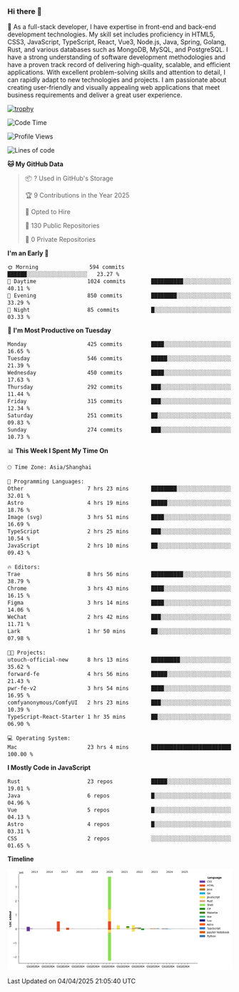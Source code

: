 ### Hi there 👋

🌱 As a full-stack developer, I have expertise in front-end and back-end development technologies. My skill set includes proficiency in HTML5, CSS3, JavaScript, TypeScript, React, Vue3, Node.js, Java, Spring, Golang, Rust, and various databases such as MongoDB, MySQL, and PostgreSQL. I have a strong understanding of software development methodologies and have a proven track record of delivering high-quality, scalable, and efficient applications. With excellent problem-solving skills and attention to detail, I can rapidly adapt to new technologies and projects. I am passionate about creating user-friendly and visually appealing web applications that meet business requirements and deliver a great user experience.

[![trophy](https://github-profile-trophy.vercel.app/?username=elton&rank=SECRET,SSS,SS,S,AAA,AA,A&theme=onedark&no-frame=true&margin-w=10)](https://github.com/ryo-ma/github-profile-trophy)

<!--START_SECTION:waka-->
![Code Time](http://img.shields.io/badge/Code%20Time-1%2C479%20hrs%2024%20mins-blue)

![Profile Views](http://img.shields.io/badge/Profile%20Views-0-blue)

![Lines of code](https://img.shields.io/badge/From%20Hello%20World%20I%27ve%20Written-5.6%20million%20lines%20of%20code-blue)

**🐱 My GitHub Data** 

> 📦 ? Used in GitHub's Storage 
 > 
> 🏆 9 Contributions in the Year 2025
 > 
> 💼 Opted to Hire
 > 
> 📜 130 Public Repositories 
 > 
> 🔑 0 Private Repositories 
 > 
**I'm an Early 🐤** 

```text
🌞 Morning                594 commits         ██████░░░░░░░░░░░░░░░░░░░   23.27 % 
🌆 Daytime                1024 commits        ██████████░░░░░░░░░░░░░░░   40.11 % 
🌃 Evening                850 commits         ████████░░░░░░░░░░░░░░░░░   33.29 % 
🌙 Night                  85 commits          █░░░░░░░░░░░░░░░░░░░░░░░░   03.33 % 
```
📅 **I'm Most Productive on Tuesday** 

```text
Monday                   425 commits         ████░░░░░░░░░░░░░░░░░░░░░   16.65 % 
Tuesday                  546 commits         █████░░░░░░░░░░░░░░░░░░░░   21.39 % 
Wednesday                450 commits         ████░░░░░░░░░░░░░░░░░░░░░   17.63 % 
Thursday                 292 commits         ███░░░░░░░░░░░░░░░░░░░░░░   11.44 % 
Friday                   315 commits         ███░░░░░░░░░░░░░░░░░░░░░░   12.34 % 
Saturday                 251 commits         ██░░░░░░░░░░░░░░░░░░░░░░░   09.83 % 
Sunday                   274 commits         ███░░░░░░░░░░░░░░░░░░░░░░   10.73 % 
```


📊 **This Week I Spent My Time On** 

```text
🕑︎ Time Zone: Asia/Shanghai

💬 Programming Languages: 
Other                    7 hrs 23 mins       ████████░░░░░░░░░░░░░░░░░   32.01 % 
Astro                    4 hrs 19 mins       █████░░░░░░░░░░░░░░░░░░░░   18.76 % 
Image (svg)              3 hrs 51 mins       ████░░░░░░░░░░░░░░░░░░░░░   16.69 % 
TypeScript               2 hrs 25 mins       ███░░░░░░░░░░░░░░░░░░░░░░   10.54 % 
JavaScript               2 hrs 10 mins       ██░░░░░░░░░░░░░░░░░░░░░░░   09.43 % 

🔥 Editors: 
Trae                     8 hrs 56 mins       ██████████░░░░░░░░░░░░░░░   38.79 % 
Chrome                   3 hrs 43 mins       ████░░░░░░░░░░░░░░░░░░░░░   16.15 % 
Figma                    3 hrs 14 mins       ████░░░░░░░░░░░░░░░░░░░░░   14.06 % 
WeChat                   2 hrs 42 mins       ███░░░░░░░░░░░░░░░░░░░░░░   11.71 % 
Lark                     1 hr 50 mins        ██░░░░░░░░░░░░░░░░░░░░░░░   07.98 % 

🐱‍💻 Projects: 
utouch-official-new      8 hrs 13 mins       █████████░░░░░░░░░░░░░░░░   35.62 % 
forward-fe               4 hrs 56 mins       █████░░░░░░░░░░░░░░░░░░░░   21.43 % 
pwr-fe-v2                3 hrs 54 mins       ████░░░░░░░░░░░░░░░░░░░░░   16.95 % 
comfyanonymous/ComfyUI   2 hrs 23 mins       ███░░░░░░░░░░░░░░░░░░░░░░   10.39 % 
TypeScript-React-Starter 1 hr 35 mins        ██░░░░░░░░░░░░░░░░░░░░░░░   06.90 % 

💻 Operating System: 
Mac                      23 hrs 4 mins       █████████████████████████   100.00 % 
```

**I Mostly Code in JavaScript** 

```text
Rust                     23 repos            █████░░░░░░░░░░░░░░░░░░░░   19.01 % 
Java                     6 repos             █░░░░░░░░░░░░░░░░░░░░░░░░   04.96 % 
Vue                      5 repos             █░░░░░░░░░░░░░░░░░░░░░░░░   04.13 % 
Astro                    4 repos             █░░░░░░░░░░░░░░░░░░░░░░░░   03.31 % 
CSS                      2 repos             ░░░░░░░░░░░░░░░░░░░░░░░░░   01.65 % 
```



**Timeline**

![Lines of Code chart](https://raw.githubusercontent.com/elton/elton/main/assets/bar_graph.png)


 Last Updated on 04/04/2025 21:05:40 UTC
<!--END_SECTION:waka-->

<!--
**elton/elton** is a ✨ _special_ ✨ repository because its `README.md` (this file) appears on your GitHub profile.

Here are some ideas to get you started:

- 🔭 I’m currently working on ...
- 🌱 I’m currently learning ...
- 👯 I’m looking to collaborate on ...
- 🤔 I’m looking for help with ...
- 💬 Ask me about ...
- 📫 How to reach me: ...
- 😄 Pronouns: ...
- ⚡ Fun fact: ...
-->
